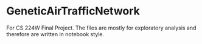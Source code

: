 # GeneticAirTrafficNetwork

For CS 224W Final Project. The files are mostly for exploratory analysis and therefore are written in notebook style.
